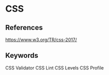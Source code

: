 # CSS
## References
https://www.w3.org/TR/css-2017/

## Keywords
CSS Validator
CSS Lint
CSS Levels
CSS Profile
